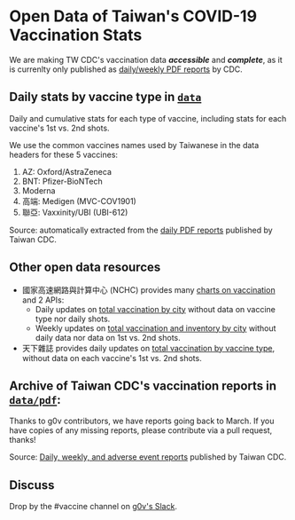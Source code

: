 # Open Data of Taiwan's COVID-19 Vaccination Stats
 
We are making TW CDC's vaccination data ***accessible*** and ***complete***, as it is currenlty only published as [daily/weekly PDF reports](https://www.cdc.gov.tw/Category/Page/9jFXNbCe-sFK9EImRRi2Og) by CDC. 
 
## Daily stats by vaccine type in [`data`](data)

Daily and cumulative stats for each type of vaccine, including stats for each vaccine's 1st vs. 2nd shots. 

We use the common vaccines names used by Taiwanese in the data headers for these 5 vaccines:
1. AZ: Oxford/AstraZeneca
2. BNT: Pfizer-BioNTech
3. Moderna
4. 高端: Medigen (MVC-COV1901)
5. 聯亞: Vaxxinity/UBI (UBI-612)

Source: automatically extracted from the [daily PDF reports](https://www.cdc.gov.tw/Category/Page/9jFXNbCe-sFK9EImRRi2Og) published by Taiwan CDC.

## Other open data resources

* 國家高速網路與計算中心 (NCHC) provides many [charts on vaccination](https://covid-19.nchc.org.tw/dt_002-csse_covid_19_daily_reports_vaccine_city2.php) and 2 APIs:
  * Daily updates on [total vaccination by city](https://covid-19.nchc.org.tw/api.php?tableID=2003) without data on vaccine type nor daily shots.
  * Weekly updates on [total vaccination and inventory by city](https://covid-19.nchc.org.tw/api.php?tableID=2001) without daily data nor data on 1st vs. 2nd shots.
* 天下雜誌 provides daily updates on [total vaccination by vaccine type](https://github.com/cwgrouptw/data), without data on each vaccine's 1st vs. 2nd shots. 


## Archive of Taiwan CDC's vaccination reports in [`data/pdf`](data/pdf): 

Thanks to g0v contributors, we have reports going back to March. If you have copies of any missing reports, please contribute via a pull request, thanks!

Source: [Daily, weekly, and adverse event reports](https://www.cdc.gov.tw/Category/Page/9jFXNbCe-sFK9EImRRi2Og) published by Taiwan CDC. 



## Discuss

Drop by the #vaccine channel on [g0v's Slack](https://join.g0v.tw/).
